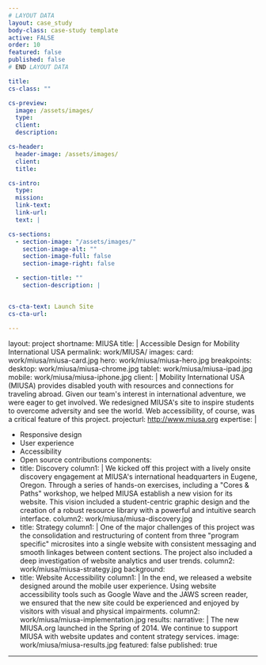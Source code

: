 ```yaml
---
# LAYOUT DATA
layout: case_study
body-class: case-study template
active: FALSE
order: 10
featured: false
published: false
# END LAYOUT DATA

title:
cs-class: ""

cs-preview:
  image: /assets/images/
  type:
  client:
  description:

cs-header:
  header-image: /assets/images/
  client:
  title:

cs-intro:
  type:
  mission:
  link-text:
  link-url:
  text: |

cs-sections:
  - section-image: "/assets/images/"
    section-image-alt: ""
    section-image-full: false
    section-image-right: false

  - section-title: ""
    section-description: |


cs-cta-text: Launch Site
cs-cta-url:

---
```





layout: project
shortname: MIUSA
title: |
  Accessible Design for Mobility International USA
permalink: work/MIUSA/
images:
  card: work/miusa/miusa-card.jpg
  hero: work/miusa/miusa-hero.jpg
breakpoints:
  desktop: work/miusa/miusa-chrome.jpg
  tablet: work/miusa/miusa-ipad.jpg
  mobile: work/miusa/miusa-iphone.jpg
client: |
  Mobility International USA (MIUSA) provides disabled youth with resources and connections for traveling abroad. Given our team's interest in international adventure, we were eager to get involved. We redesigned MIUSA's site to inspire students to overcome adversity and see the world. Web accessibility, of course, was a critical feature of this project.
projecturl: http://www.miusa.org
expertise: |
  - Responsive design
  - User experience
  - Accessibility
  - Open source contributions
components:
  - title: Discovery
    column1: |
      We kicked off this project with a lively onsite discovery engagement at MIUSA's international headquarters in Eugene, Oregon. Through a series of hands-on exercises, including a "Cores & Paths" workshop, we helped MIUSA establish a new vision for its website. This vision included a student-centric graphic design and the creation of a robust resource library with a powerful and intuitive search interface.
    column2: work/miusa/miusa-discovery.jpg
  - title: Strategy
    column1: |
      One of the major challenges of this project was the consolidation and restructuring of content from three "program specific" microsites into a single website with consistent messaging and smooth linkages between content sections. The project also included a deep investigation of website analytics and user trends.
    column2:  work/miusa/miusa-strategy.jpg
    background:
  - title: Website Accessibility
    column1: |
      In the end, we released a website designed around the mobile user experience. Using website accessibility tools such as Google Wave and the JAWS screen reader, we ensured that the new site could be experienced and enjoyed by visitors with visual and physical impairments.
    column2: work/miusa/miusa-implementation.jpg
results:
  narrative: |
    The new MIUSA.org launched in the Spring of 2014. We continue to support MIUSA with website updates and content strategy services.
  image: work/miusa/miusa-results.jpg
featured: false
published: true
---
